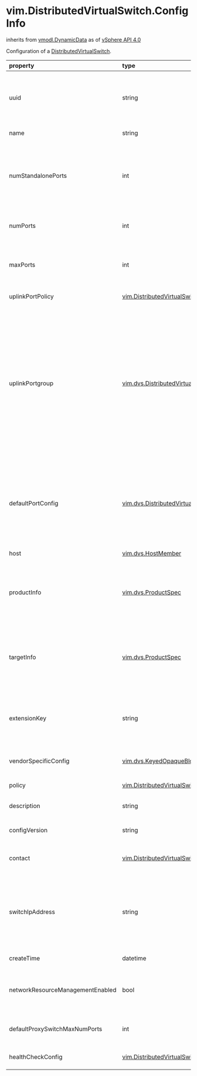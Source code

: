 vim.DistributedVirtualSwitch.ConfigInfo
=======================================
inherits from [vmodl.DynamicData](docs/vmodl.DynamicData.md)
as of [vSphere API 4.0](vim.version.md#vim.version.version5)


Configuration of a <a href="vim.DistributedVirtualSwitch.md">DistributedVirtualSwitch</a>.

| property | type | optional | priv | desc |
|:---------|:-----|:---------|:-----|:-----|
| uuid | string | None | None | Generated UUID of the switch. Unique across vCenter Server   inventory and instances. |
| name | string | None | None | Name of the switch. |
| numStandalonePorts | int | None | None | Number of standalone ports in the switch. Standalone ports are   ports that do not belong to any portgroup. |
| numPorts | int | None | None | Current number of ports, not including conflict ports. |
| maxPorts | int | None | None | Maximum number of ports allowed in the switch,   not including conflict ports. |
| uplinkPortPolicy | [vim.DistributedVirtualSwitch.UplinkPortPolicy](vim.DistributedVirtualSwitch.UplinkPortPolicy.md "vim.DistributedVirtualSwitch.UplinkPortPolicy") | None | None | Uplink port policy. |
| uplinkPortgroup | [vim.dvs.DistributedVirtualPortgroup](vim.dvs.DistributedVirtualPortgroup.md "vim.dvs.DistributedVirtualPortgroup") | true | None | List of uplink portgroups. When adding host members, the server   uses the <a href="vim.DistributedVirtualSwitch.ConfigInfo.md#uplinkPortPolicy">uplinkPortPolicy</a> to create a number of   uplink ports for the host. If portgroups are shown here,   those uplink ports will be added to the portgroups, with uplink ports   evenly spread among the portgroups. |
| defaultPortConfig | [vim.dvs.DistributedVirtualPort.Setting](vim.dvs.DistributedVirtualPort.Setting.md "vim.dvs.DistributedVirtualPort.Setting") | None | None | Default configuration for the ports in the switch, if the port   does not inherit configuration from the parent portgroup or has   its own configuration. |
| host | [vim.dvs.HostMember](vim.dvs.HostMember.md "vim.dvs.HostMember") | true | None | Hosts that join the switch. |
| productInfo | [vim.dvs.ProductSpec](vim.dvs.ProductSpec.md "vim.dvs.ProductSpec") | None | None | Vendor, product, and version information for the implementation   module of the switch. |
| targetInfo | [vim.dvs.ProductSpec](vim.dvs.ProductSpec.md "vim.dvs.ProductSpec") | true | None | Intended vendor, product, and version information for the   implementation module of the switch. |
| extensionKey | string | true | None | Key of the extension registered by the remote server that   controls the switch. |
| vendorSpecificConfig | [vim.dvs.KeyedOpaqueBlob](vim.dvs.KeyedOpaqueBlob.md "vim.dvs.KeyedOpaqueBlob") | true | None | Opaque binary blob that stores vendor specific configuration. |
| policy | [vim.DistributedVirtualSwitch.SwitchPolicy](vim.DistributedVirtualSwitch.SwitchPolicy.md "vim.DistributedVirtualSwitch.SwitchPolicy") | true | None | Usage policy of the switch. |
| description | string | true | None | Description string for the switch. |
| configVersion | string | None | None | Version string of the configuration. |
| contact | [vim.DistributedVirtualSwitch.ContactInfo](vim.DistributedVirtualSwitch.ContactInfo.md "vim.DistributedVirtualSwitch.ContactInfo") | None | None | Human operator contact information. |
| switchIpAddress | string | true | None | IP address for the switch, specified using IPv4 dot notation. The   utility of this address is defined by other switch features. |
| createTime | datetime | None | None | Create time of the switch. |
| networkResourceManagementEnabled | bool | None | None | Boolean to indicate if network I/O control is enabled on the   switch. |
| defaultProxySwitchMaxNumPorts | int | true | None | Default host proxy switch maximum port number |
| healthCheckConfig | [vim.DistributedVirtualSwitch.HealthCheckConfig](vim.DistributedVirtualSwitch.HealthCheckConfig.md "vim.DistributedVirtualSwitch.HealthCheckConfig") | true | None | VDS health check configuration. |


